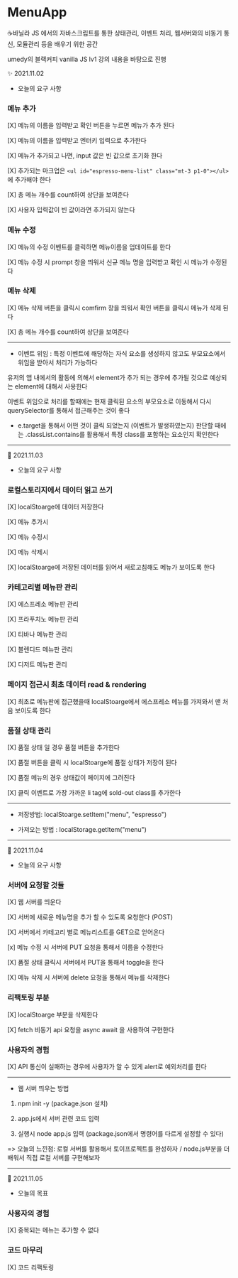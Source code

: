 # MenuApp
☕바닐라 JS 에서의 자바스크립트를 통한 상태관리, 이벤트 처리, 웹서버와의 비동기 통신, 모듈관리 등을 배우기 위한 공간 

umedy의 블랙커피 vanilla JS lv1 강의 내용을 바탕으로 진행


✨ 2021.11.02 

- 오늘의 요구 사항 

### 메뉴 추가
[X] 메뉴의 이름을 입력받고 확인 버튼을 누르면 메뉴가 추가 된다

[X] 메뉴의 이름을 입력받고 엔터키 입력으로 추가한다

[X] 메뉴가 추가되고 나면, input 값은 빈 값으로 초기화 한다 

[X] 추가되는 마크업은 ```<ul id="espresso-menu-list" class="mt-3 p1-0"></ul> ```에 추가해야 한다

[X] 총 메뉴 개수를 count하여 상단을 보여준다

[X] 사용자 입력값이 빈 값이라면 추가되지 않는다

### 메뉴 수정
[X] 메뉴의 수정 이벤트를 클릭하면 메뉴이름을 업데이트를 한다 

[X] 메뉴 수정 시 prompt 창을 띄워서 신규 메뉴 명을 입력받고 확인 시 메뉴가 수정된다 

### 메뉴 삭제 

[X] 메뉴 삭제 버튼을 클릭시 comfirm 창을 띄워서 확인 버튼을 클릭시 메뉴가 삭제 된다 

[X] 총 메뉴 개수를 count하여 상단을 보여준다 


<hr>

- 이벤트 위임 : 특정 이벤트에 해당하는 자식 요소를 생성하지 않고도 부모요소에서 위임을 받아서 처리가 가능하다 

유저의 앱 내에서의 활동에 의해서 element가 추가 되는 경우에 추가될 것으로 예상되는 element에 대해서 사용한다 

이벤트 위임으로 처리를 할때에는 현재 클릭된 요소의 부모요소로 이동해서 다시 querySelector를 통해서 접근해주는 것이 좋다


- e.target을 통해서 어떤 것이 클릭 되었는지 (이벤트가 발생하였는지) 판단할 때에는 .classList.contains를 활용해서 특정 class를 포함하는 요소인지 확인한다

<hr>


🔨 2021.11.03 


- 오늘의 요구 사항 

### 로컬스토리지에서 데이터 읽고 쓰기

[X] localStoarge에 데이터 저장한다

[X] 메뉴 추가시

[X] 메뉴 수정시

[X] 메뉴 삭제시

[X] localStoarge에 저장된 데이터를 읽어서 새로고침해도 메뉴가 보이도록 한다 


### 카테고리별 메뉴판 관리

[X] 에스프레소 메뉴판 관리 

[X] 프라푸치노 메뉴판 관리

[X] 티바나 메뉴판 관리

[X] 블렌디드 메뉴판 관리

[X] 디저트 메뉴판 관리

### 페이지 접근시 최초 데이터 read & rendering

[X] 최초로 메뉴판에 접근했을때 localStoarge에서  에스프레소 메뉴를 가져와서 맨 처음 보이도록 한다

### 품절 상태 관리 

[X] 품절 상태 일 경우 품절 버튼을 추가한다 

[X] 품절 버튼을 클릭 시 localStoarge에 품절 상태가 저장이 된다 

[X] 품절 메뉴의 경우 상태값이 페이지에 그려진다 

[X] 클릭 이벤트로 가장 가까운 li tag에 sold-out class를 추가한다 


<hr>

- 저장방법: localStoarge.setItem("menu", "espresso")

- 가져오는 방법 : localStorage.getItem("menu")

<hr>

🎐 2021.11.04 

- 오늘의 요구 사항 

### 서버에 요청할 것들 

[X] 웹 서버를 띄운다 

[X] 서버에 새로운 메뉴명을 추가 할 수 있도록 요청한다 (POST)

[X] 서버에서 카테고리 별로 메뉴리스트를 GET으로 얻어온다 

[x] 메뉴 수정 시 서버에 PUT 요청을 통해서 이름을 수정한다 

[X] 품절 상태 클릭시 서버에서 PUT을 통해서 toggle을 한다 

[X] 메뉴 삭제 시 서버에 delete 요청을 통해서 메뉴를 삭제한다 

### 리팩토링 부분 

[X] localStoarge 부분을 삭제한다 

[X] fetch 비동기 api 요청을 async await 을 사용하여 구현한다 

### 사용자의 경험 

[X] API 통신이 실패하는 경우에 사용자가 알 수 있게 alert로 예외처리를 한다



<hr>

- 웹 서버 띄우는 방법 

1) npm init -y (package.json 설치)

2) app.js에서 서버 관련 코드 입력 

3) 실행시 node app.js 입력 (package.json에서 명령어를 다르게 설정할 수 있다)

=> 오늘의 느낀점: 로컬 서버를 활용해서 토이프로젝트를 완성하자 / node.js부분을 더 배워서 직접 로컬 서버를 구현해보자

<hr>

🎊 2021.11.05 

- 오늘의 목표 

### 사용자의 경험

[X] 중복되는 메뉴는 추가할 수 없다

### 코드 마무리 

[X] 코드 리팩토링 